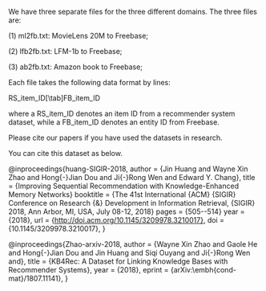 We have three separate files for the three different domains. The three files are:

(1) ml2fb.txt: MovieLens 20M to Freebase;

(2) lfb2fb.txt:  LFM-1b to Freebase;

(3) ab2fb.txt:  Amazon book to Freebase;

Each file takes the following data format by lines:

RS_item_ID[\tab]FB_item_ID

where a RS_item_ID denotes an item ID from a recommender system dataset, while a FB_item_ID denotes an entity ID from Freebase.

Please cite our papers if you have used the datasets in research. 

You can cite this dataset as below.

@inproceedings{huang-SIGIR-2018,
  author    = {Jin Huang and
               Wayne Xin Zhao and
               Hong{-}Jian Dou and
               Ji{-}Rong Wen and
               Edward Y. Chang},
  title     = {Improving Sequential Recommendation with Knowledge-Enhanced Memory Networks}
  booktitle = {The 41st International {ACM} {SIGIR} Conference on Research {\&}
               Development in Information Retrieval, {SIGIR} 2018, Ann Arbor, MI,
               USA, July 08-12, 2018}
  pages     = {505--514}
  year      = {2018},
  url       = {http://doi.acm.org/10.1145/3209978.3210017},
  doi       = {10.1145/3209978.3210017},
}

@inproceedings{Zhao-arxiv-2018,
  author    = {Wayne Xin Zhao and
               Gaole He and
               Hong{-}Jian Dou and
               Jin Huang and 
               Siqi Ouyang and
               Ji{-}Rong Wen and},
  title     = {KB4Rec: A Dataset for Linking Knowledge Bases with Recommender Systems},
  year      = {2018},
  eprint = {arXiv:\embh{cond-mat}/1807.11141},
}
